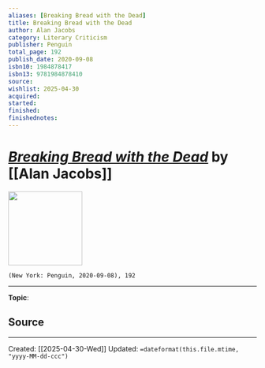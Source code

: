 ```yaml
---
aliases: [Breaking Bread with the Dead]
title: Breaking Bread with the Dead
author: Alan Jacobs
category: Literary Criticism
publisher: Penguin
total_page: 192
publish_date: 2020-09-08
isbn10: 1984878417
isbn13: 9781984878410
source: 
wishlist: 2025-04-30
acquired: 
started: 
finished: 
finishednotes: 
---
```

# *[Breaking Bread with the Dead]()* by [[Alan Jacobs]]

<img src="http://books.google.com/books/content?id=zA3LDwAAQBAJ&printsec=frontcover&img=1&zoom=1&edge=curl&source=gbs_api" width=150>

`(New York: Penguin, 2020-09-08), 192`



--- 
**Topic**: 

**Source**
- 
 ---
Created: [[2025-04-30-Wed]]
Updated: `=dateformat(this.file.mtime, "yyyy-MM-dd-ccc")`